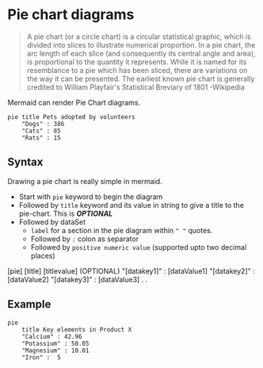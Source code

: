 # Pie chart diagrams

> A pie chart (or a circle chart) is a circular statistical graphic, which is divided into slices to illustrate numerical proportion. In a pie chart, the arc length of each slice (and consequently its central angle and area), is proportional to the quantity it represents. While it is named for its resemblance to a pie which has been sliced, there are variations on the way it can be presented. The earliest known pie chart is generally credited to William Playfair's Statistical Breviary of 1801
-Wikipedia

Mermaid can render Pie Chart diagrams.

```mermaid-example
pie title Pets adopted by volunteers
    "Dogs" : 386
    "Cats" : 85
    "Rats" : 15
```


## Syntax
Drawing a pie chart is really simple in mermaid.
- Start with `pie` keyword to begin the diagram
- Followed by `title` keyword and its value in string to give a title to the pie-chart. This is ***OPTIONAL***
- Followed by dataSet
    - `label` for a section in the pie diagram within `" "` quotes.
    - Followed by `:` colon as separator
    - Followed by `positive numeric value` (supported upto two decimal places)

[pie]
     [title] [titlevalue]  (OPTIONAL)
      "[datakey1]" : [dataValue1]
      "[datakey2]" : [dataValue2]
      "[datakey3]" : [dataValue3]
      .
      .

## Example
```mermaid-example
pie
    title Key elements in Product X
    "Calcium" : 42.96
    "Potassium" : 50.05
    "Magnesium" : 10.01
    "Iron" :  5
```
